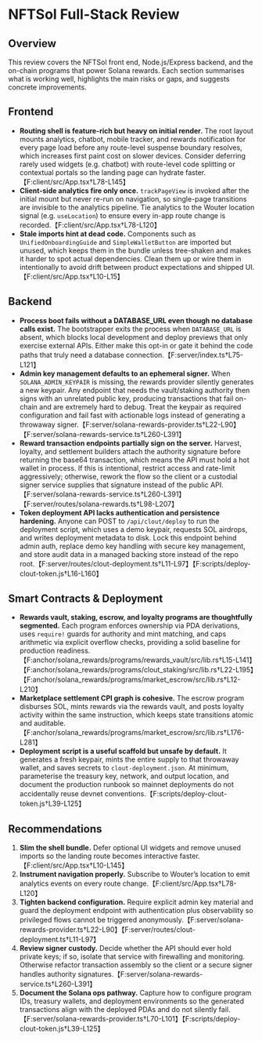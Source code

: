 # NFTSol Full-Stack Review

## Overview
This review covers the NFTSol front end, Node.js/Express backend, and the on-chain programs that power Solana rewards. Each section summarises what is working well, highlights the main risks or gaps, and suggests concrete improvements.

## Frontend
- **Routing shell is feature-rich but heavy on initial render.** The root layout mounts analytics, chatbot, mobile tracker, and rewards notification for every page load before any route-level suspense boundary resolves, which increases first paint cost on slower devices. Consider deferring rarely used widgets (e.g. chatbot) with route-level code splitting or contextual portals so the landing page can hydrate faster.【F:client/src/App.tsx†L78-L145】
- **Client-side analytics fire only once.** `trackPageView` is invoked after the initial mount but never re-run on navigation, so single-page transitions are invisible to the analytics pipeline. Tie analytics to the Wouter location signal (e.g. `useLocation`) to ensure every in-app route change is recorded.【F:client/src/App.tsx†L78-L120】
- **Stale imports hint at dead code.** Components such as `UnifiedOnboardingGuide` and `SimpleWalletButton` are imported but unused, which keeps them in the bundle unless tree-shaken and makes it harder to spot actual dependencies. Clean them up or wire them in intentionally to avoid drift between product expectations and shipped UI.【F:client/src/App.tsx†L10-L15】

## Backend
- **Process boot fails without a DATABASE_URL even though no database calls exist.** The bootstrapper exits the process when `DATABASE_URL` is absent, which blocks local development and deploy previews that only exercise external APIs. Either make this opt-in or gate it behind the code paths that truly need a database connection.【F:server/index.ts†L75-L121】
- **Admin key management defaults to an ephemeral signer.** When `SOLANA_ADMIN_KEYPAIR` is missing, the rewards provider silently generates a new keypair. Any endpoint that needs the vault/staking authority then signs with an unrelated public key, producing transactions that fail on-chain and are extremely hard to debug. Treat the keypair as required configuration and fail fast with actionable logs instead of generating a throwaway signer.【F:server/solana-rewards-provider.ts†L22-L90】【F:server/solana-rewards-service.ts†L260-L391】
- **Reward transaction endpoints partially sign on the server.** Harvest, loyalty, and settlement builders attach the authority signature before returning the base64 transaction, which means the API must hold a hot wallet in process. If this is intentional, restrict access and rate-limit aggressively; otherwise, rework the flow so the client or a custodial signer service supplies that signature instead of the public API.【F:server/solana-rewards-service.ts†L260-L391】【F:server/routes/solana-rewards.ts†L98-L207】
- **Token deployment API lacks authentication and persistence hardening.** Anyone can POST to `/api/clout/deploy` to run the deployment script, which uses a demo keypair, requests SOL airdrops, and writes deployment metadata to disk. Lock this endpoint behind admin auth, replace demo key handling with secure key management, and store audit data in a managed backing store instead of the repo root.【F:server/routes/clout-deployment.ts†L11-L97】【F:scripts/deploy-clout-token.js†L16-L160】

## Smart Contracts & Deployment
- **Rewards vault, staking, escrow, and loyalty programs are thoughtfully segmented.** Each program enforces ownership via PDA derivations, uses `require!` guards for authority and mint matching, and caps arithmetic via explicit overflow checks, providing a solid baseline for production readiness.【F:anchor/solana_rewards/programs/rewards_vault/src/lib.rs†L15-L141】【F:anchor/solana_rewards/programs/clout_staking/src/lib.rs†L22-L195】【F:anchor/solana_rewards/programs/market_escrow/src/lib.rs†L12-L210】
- **Marketplace settlement CPI graph is cohesive.** The escrow program disburses SOL, mints rewards via the rewards vault, and posts loyalty activity within the same instruction, which keeps state transitions atomic and auditable.【F:anchor/solana_rewards/programs/market_escrow/src/lib.rs†L176-L281】
- **Deployment script is a useful scaffold but unsafe by default.** It generates a fresh keypair, mints the entire supply to that throwaway wallet, and saves secrets to `clout-deployment.json`. At minimum, parameterise the treasury key, network, and output location, and document the production runbook so mainnet deployments do not accidentally reuse devnet conventions.【F:scripts/deploy-clout-token.js†L39-L125】

## Recommendations
1. **Slim the shell bundle.** Defer optional UI widgets and remove unused imports so the landing route becomes interactive faster.【F:client/src/App.tsx†L10-L145】
2. **Instrument navigation properly.** Subscribe to Wouter’s location to emit analytics events on every route change.【F:client/src/App.tsx†L78-L120】
3. **Tighten backend configuration.** Require explicit admin key material and guard the deployment endpoint with authentication plus observability so privileged flows cannot be triggered anonymously.【F:server/solana-rewards-provider.ts†L22-L90】【F:server/routes/clout-deployment.ts†L11-L97】
4. **Review signer custody.** Decide whether the API should ever hold private keys; if so, isolate that service with firewalling and monitoring. Otherwise refactor transaction assembly so the client or a secure signer handles authority signatures.【F:server/solana-rewards-service.ts†L260-L391】
5. **Document the Solana ops pathway.** Capture how to configure program IDs, treasury wallets, and deployment environments so the generated transactions align with the deployed PDAs and do not silently fail.【F:server/solana-rewards-provider.ts†L70-L101】【F:scripts/deploy-clout-token.js†L39-L125】
